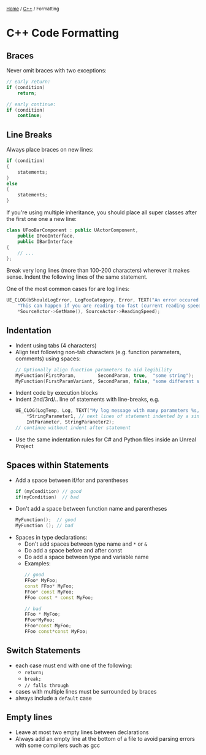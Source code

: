 <sub>[Home](../README.md) / [C++](./README.md) / Formatting </sub>

# C++ Code Formatting

## Braces

Never omit braces with two exceptions:
```cpp
// early return:
if (condition)
    return;

// early continue:
if (condition)
    continue;
```

## Line Breaks

Always place braces on new lines:
```cpp
if (condition)
{
    statements;
}
else
{
    statements;
}
```

If you're using multiple inheritance, you should place all super classes after the first one one a new line:

```cpp
class UFooBarComponent : public UActorComponent,
    public IFooInterface,
    public IBarInterface
{
    // ...
};
```

Break very long lines (more than 100-200 characters) wherever it makes sense. Indent the following lines of the same statement.

One of the most common cases for are log lines:

```cpp
UE_CLOG(bShouldLogError, LogFooCategory, Error, TEXT("An error occured while reading the coding conventions! (Source Actor: %s) "
    "This can happen if you are reading too fast (current reading speed: %f)"),
    *SourceActor->GetName(), SourceActor->ReadingSpeed);
```

## Indentation

- Indent using tabs (4 characters)
- Align text following non-tab characters (e.g. function parameters, comments) using spaces:
    ```cpp
    // Optionally align function parameters to aid legibility
    MyFunction(FirstParam,        SecondParam, true,  "some string");
    MyFunction(FirstParamVariant, SecondParam, false, "some different string");
    ```
- Indent code by execution blocks
- Indent 2nd/3rd/.. line of statements with line-breaks, e.g.
    ```cpp
    UE_CLOG(LogTemp, Log, TEXT("My log message with many parameters %s, %i, %s"),
        *StringParameter1, // next lines of statement indented by a single tab
        IntParameter, StringParaneter2);
    // continue without indent after statement
    ```
- Use the same indentation rules for C# and Python files inside an Unreal Project

## Spaces within Statements

- Add a space between if/for and parentheses
    ```cpp
    if (myCondition) // good
    if(myCondition)  // bad
    ```
- Don't add a space between function name and parentheses
    ```cpp
    MyFunction();  // good
    MyFunction (); // bad
    ```
- Spaces in type declarations:
    - Don't add spaces between type name and `*` or `&`
    - Do add a space before and after const
    - Do add a space between type and variable name
    - Examples:
        ```cpp
        // good
        FFoo* MyFoo;
        const FFoo* MyFoo;
        FFoo* const MyFoo;
        FFoo const * const MyFoo;

        // bad
        FFoo * MyFoo;
        FFoo*MyFoo;
        FFoo*const MyFoo;
        FFoo const*const MyFoo;
        ```

## Switch Statements

- each case must end with one of the following:
    - ``return;``
    - ``break;``
    - ``// falls through``
- cases with multiple lines must be surrounded by braces
- always include a ``default`` case

## Empty lines

- Leave at most two empty lines between declarations
- Always add an empty line at the bottom of a file to avoid parsing errors with some compilers such as gcc
